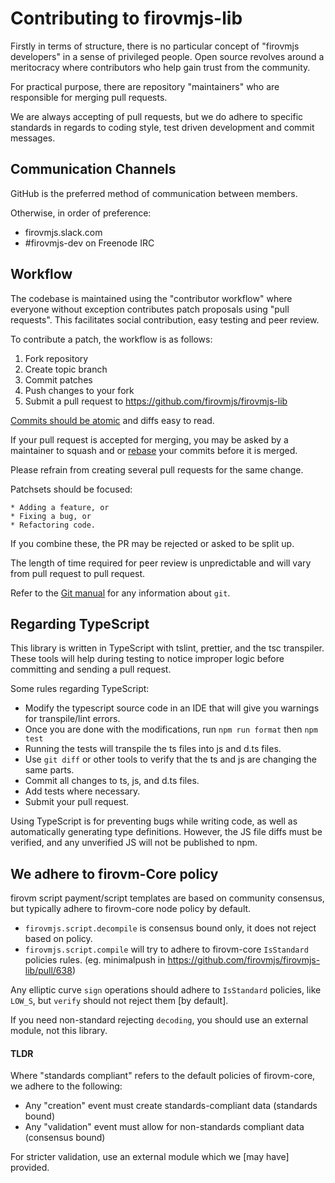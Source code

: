 
[//]: # (This is partially derived from https://github.com/firovm/firovm/blob/6579d80572d2d33aceabbd3db45a6a9f809aa5e3/CONTRIBUTING.md)

# Contributing to firovmjs-lib
Firstly in terms of structure, there is no particular concept of "firovmjs developers" in a sense of privileged people.
Open source revolves around a meritocracy where contributors who help gain trust from the community.

For practical purpose, there are repository "maintainers" who are responsible for merging pull requests.

We are always accepting of pull requests, but we do adhere to specific standards in regards to coding style, test driven development and commit messages.


## Communication Channels
GitHub is the preferred method of communication between members.

Otherwise, in order of preference:
* firovmjs.slack.com
* #firovmjs-dev on Freenode IRC


## Workflow
The codebase is maintained using the "contributor workflow" where everyone without exception contributes patch proposals using "pull requests".
This facilitates social contribution, easy testing and peer review.

To contribute a patch, the workflow is as follows:

  1. Fork repository
  1. Create topic branch
  1. Commit patches
  1. Push changes to your fork
  1. Submit a pull request to https://github.com/firovmjs/firovmjs-lib

[Commits should be atomic](https://en.wikipedia.org/wiki/Atomic_commit#Atomic_commit_convention) and diffs easy to read.

If your pull request is accepted for merging, you may be asked by a maintainer to squash and or [rebase](https://git-scm.com/docs/git-rebase) your commits before it is merged.

Please refrain from creating several pull requests for the same change.

Patchsets should be focused:

	* Adding a feature, or
	* Fixing a bug, or
	* Refactoring code.

If you combine these, the PR may be rejected or asked to be split up.

The length of time required for peer review is unpredictable and will vary from pull request to pull request.

Refer to the [Git manual](https://git-scm.com/doc) for any information about `git`.


## Regarding TypeScript
This library is written in TypeScript with tslint, prettier, and the tsc transpiler. These tools will help during testing to notice improper logic before committing and sending a pull request.

Some rules regarding TypeScript:

* Modify the typescript source code in an IDE that will give you warnings for transpile/lint errors.
* Once you are done with the modifications, run `npm run format` then `npm test`
* Running the tests will transpile the ts files into js and d.ts files.
* Use `git diff` or other tools to verify that the ts and js are changing the same parts.
* Commit all changes to ts, js, and d.ts files.
* Add tests where necessary.
* Submit your pull request.

Using TypeScript is for preventing bugs while writing code, as well as automatically generating type definitions. However, the JS file diffs must be verified, and any unverified JS will not be published to npm.


## We adhere to firovm-Core policy
firovm script payment/script templates are based on community consensus,  but typically adhere to firovm-core node policy by default.

- `firovmjs.script.decompile` is consensus bound only,  it does not reject based on policy.
- `firovmjs.script.compile` will try to adhere to firovm-core `IsStandard` policies rules. (eg. minimalpush in https://github.com/firovmjs/firovmjs-lib/pull/638)

Any elliptic curve `sign` operations should adhere to `IsStandard` policies, like `LOW_S`, but `verify` should not reject them [by default].

If you need non-standard rejecting `decoding`, you should use an external module,  not this library.

#### TLDR
Where "standards compliant" refers to the default policies of firovm-core,  we adhere to the following:
- Any "creation" event must create standards-compliant data (standards bound)
- Any "validation" event must allow for non-standards compliant data (consensus bound)

For stricter validation,  use an external module which we [may have] provided.
